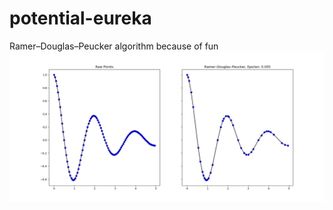 # potential-eureka
Ramer–Douglas–Peucker algorithm because of fun
![](https://raw.githubusercontent.com/izquiratops/potential-eureka/master/img/draw.png?token=AC4PDIFU2X2FLCLCJNHRW3C57D4GG)
